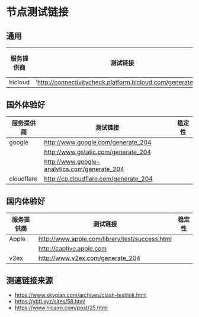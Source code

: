# 节点测试链接

## 通用

| 服务提供商   | 测试链接                                                         | 稳定性 |
| ------- | ------------------------------------------------------------ | --- |
| hicloud | 'http://connectivitycheck.platform.hicloud.com/generate_204' |     |

## 国外体验好

| 服务提供商      | 测试链接                                         | 稳定性 |
| ---------- | -------------------------------------------- | --- |
| google     | http://www.google.com/generate_204           |     |
|            | http://www.gstatic.com/generate_204          |     |
|            | http://www.google-analytics.com/generate_204 |     |
| cloudflare | http://cp.cloudflare.com/generate_204        |     |

## 国内体验好

| 服务提供商 | 测试链接                                           | 稳定性 |
| ----- | ---------------------------------------------- | --- |
| Apple | http://www.apple.com/library/test/success.html |     |
|       | http://captive.apple.com                       |     |
| v2ex  | http://www.v2ex.com/generate_204               |     |

## 测速链接来源
- https://www.skyqian.com/archives/clash-testlink.html
- https://ybfl.xyz/sites/58.html
- https://www.hicairo.com/post/25.html
